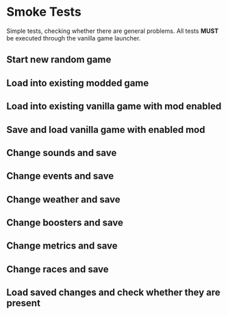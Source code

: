 # Smoke Tests

Simple tests, checking whether there are general problems. All tests **MUST** be executed through the vanilla game launcher.

## Start new random game
## Load into existing modded game
## Load into existing vanilla game with mod enabled
## Save and load vanilla game with enabled mod
## Change sounds and save
## Change events and save
## Change weather and save
## Change boosters and save
## Change metrics and save
## Change races and save
## Load saved changes and check whether they are present